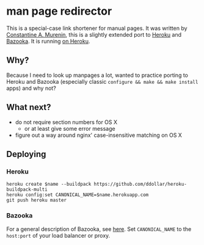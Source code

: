 # man page redirector

This is a special-case link shortener for manual pages. It was written by [Constantine A. Murenin](http://mdoc.su/), this is a slightly extended port to [Heroku](https://www.heroku.com/) and [Bazooka](http://gotocon.com/dl/goto-zurich-2013/slides/AlexanderSimmerl_and_MattProud_BuildingAnInHouseHeroku.pdf). It is running [on Heroku](http://mdoc.herokuapp.com/).

## Why?

Because I need to look up manpages a lot, wanted to practice porting to Heroku and Bazooka (especially classic `configure && make && make install` apps) and why not?

## What next?

* do not require section numbers for OS X
    * or at least give some error message
* figure out a way around nginx' case-insensitive matching on OS X

## Deploying

### Heroku

    heroku create $name --buildpack https://github.com/ddollar/heroku-buildpack-multi
    heroku config:set CANONICAL_NAME=$name.herokuapp.com
    git push heroku master

### Bazooka

For a general description of Bazooka, see [here](http://gotocon.com/dl/goto-zurich-2013/slides/AlexanderSimmerl_and_MattProud_BuildingAnInHouseHeroku.pdf). Set `CANONICAL_NAME` to the `host:port` of your load balancer or proxy.
